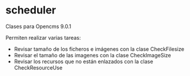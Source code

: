 scheduler
=========
Clases para Opencms 9.0.1

Permiten realizar varias tareas:
- Revisar tamaño de los ficheros e imágenes con la clase CheckFilesize
- Revisar el tamaño de las imagenes con la clase CheckImageSize
- Revisar los recursos que no están enlazados con la clase CheckResourceUse
